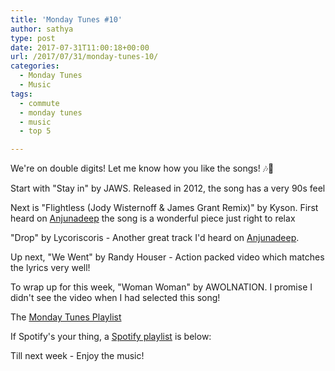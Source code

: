 ```yaml
---
title: 'Monday Tunes #10'
author: sathya
type: post
date: 2017-07-31T11:00:18+00:00
url: /2017/07/31/monday-tunes-10/
categories:
  - Monday Tunes
  - Music
tags:
  - commute
  - monday tunes
  - music
  - top 5

---
```

We're on double digits! Let me know how you like the songs! &#x1f3b6;&#x1f3b5;

<!--more-->

Start with "Stay in" by JAWS. Released in 2012, the song has a very 90s feel



Next is "Flightless (Jody Wisternoff & James Grant Remix)" by Kyson. First heard on <a href="https://www.youtube.com/user/anjunadeep" target="_blank">Anjunadeep</a> the song is a wonderful piece just right to relax



"Drop" by Lycoriscoris - Another great track I'd heard on <a href="https://www.youtube.com/user/anjunadeep" target="_blank">Anjunadeep</a>.



Up next, "We Went" by Randy Houser - Action packed video which matches the lyrics very well!



To wrap up for this week, "Woman Woman" by AWOLNATION. I promise I didn't see the video when I had selected this song!



The <a href="https://www.youtube.com/playlist?list=PLxKOjmEYzYcTogkkHfq_7tObgpFLEMmG4" target="_blank" rel="noopener">Monday Tunes Playlist</a>

If Spotify's your thing, a <a href="https://open.spotify.com/user/sathyabhat/playlist/2L5gZLGx8lL1g5nHqJdkKp" target="_blank" rel="noopener">Spotify playlist</a> is below:



Till next week - Enjoy the music!